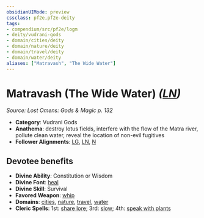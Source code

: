 ```yaml
---
obsidianUIMode: preview
cssclass: pf2e,pf2e-deity
tags:
- compendium/src/pf2e/logm
- deity/vudrani-gods
- domain/cities/deity
- domain/nature/deity
- domain/travel/deity
- domain/water/deity
aliases: ["Matravash", "The Wide Water"]
---
```

# Matravash (The Wide Water) *([LN](../../../Rules/traits/lawful-neutral-b1.md))*  
*Source: Lost Omens: Gods & Magic p. 132*  

- **Category**: Vudrani Gods
- **Anathema**: destroy lotus fields, interfere with the flow of the Matra river, pollute clean water, reveal the location of non-evil fugitives
- **Follower Alignments**: [LG](../../../Rules/traits/lawful-goo-b1.md), [LN](../../../Rules/traits/lawful-neutral-b1.md), [N](../../../Rules/traits/neutral-b1.md)

## Devotee benefits

- **Divine Ability**: Constitution or Wisdom
- **Divine Font**: [heal](../../spells/heal.md)
- **Divine Skill**: Survival
- **Favored Weapon**: [whip](../../equipment/items/whip.md)
- **Domains**: [cities](../domains.md#Cities), [nature](../domains.md#Nature), [travel](../domains.md#Travel), [water](../domains.md#Water)
- **Cleric Spells**: 1st: [share lore](../../spells/share-lore-logm.md); 3rd: [slow](../../spells/slow.md); 4th: [speak with plants](../../spells/speak-with-plants.md)
